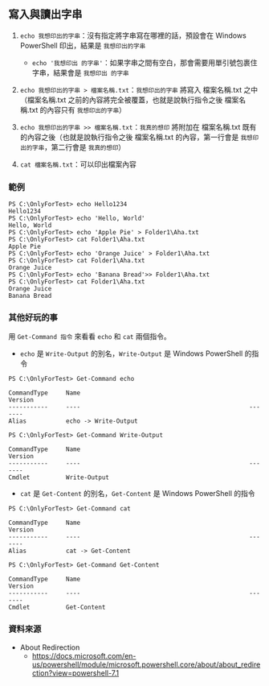 ## 寫入與讀出字串

1. `echo 我想印出的字串`：沒有指定將字串寫在哪裡的話，預設會在 Windows PowerShell 印出，結果是 `我想印出的字串`
   * `echo '我想印出 的字串'`：如果字串之間有空白，那會需要用單引號包裹住字串，結果會是 `我想印出 的字串`

2. `echo 我想印出的字串 > 檔案名稱.txt`：`我想印出的字串` 將寫入 檔案名稱.txt 之中（檔案名稱.txt 之前的內容將完全被覆蓋，也就是說執行指令之後 檔案名稱.txt 的內容只有 `我想印出的字串`）

3. `echo 我想印出的字串 >> 檔案名稱.txt`：`我真的想印` 將附加在 檔案名稱.txt 既有的內容之後（也就是說執行指令之後 檔案名稱.txt 的內容，第一行會是 `我想印出的字串`，第二行會是 `我真的想印`）

4. `cat 檔案名稱.txt`：可以印出檔案內容

### 範例

```
PS C:\OnlyForTest> echo Hello1234
Hello1234
PS C:\OnlyForTest> echo 'Hello, World'
Hello, World
PS C:\OnlyForTest> echo 'Apple Pie' > Folder1\Aha.txt
PS C:\OnlyForTest> cat Folder1\Aha.txt
Apple Pie
PS C:\OnlyForTest> echo 'Orange Juice' > Folder1\Aha.txt
PS C:\OnlyForTest> cat Folder1\Aha.txt
Orange Juice
PS C:\OnlyForTest> echo 'Banana Bread'>> Folder1\Aha.txt
PS C:\OnlyForTest> cat Folder1\Aha.txt
Orange Juice
Banana Bread
```

### 其他好玩的事

用 `Get-Command 指令` 來看看 `echo` 和 `cat` 兩個指令。

* `echo` 是 `Write-Output` 的別名，`Write-Output` 是 Windows PowerShell 的指令

```
PS C:\OnlyForTest> Get-Command echo

CommandType     Name                                               Version
-----------     ----                                               -------
Alias           echo -> Write-Output
```

```
PS C:\OnlyForTest> Get-Command Write-Output

CommandType     Name                                               Version
-----------     ----                                               -------
Cmdlet          Write-Output
```

* `cat` 是 `Get-Content` 的別名，`Get-Content` 是 Windows PowerShell 的指令

```
PS C:\OnlyForTest> Get-Command cat

CommandType     Name                                               Version
-----------     ----                                               -------
Alias           cat -> Get-Content
```

```
PS C:\OnlyForTest> Get-Command Get-Content

CommandType     Name                                               Version
-----------     ----                                               -------
Cmdlet          Get-Content
```

### 資料來源

* About Redirection
  * https://docs.microsoft.com/en-us/powershell/module/microsoft.powershell.core/about/about_redirection?view=powershell-7.1